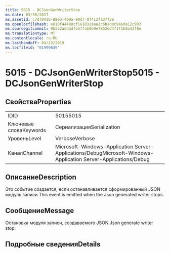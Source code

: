 ```yaml
---
title: 5015 - DCJsonGenWriterStop
ms.date: 03/30/2017
ms.assetid: c7d70416-88e3-409a-90d7-0f412fa37f2e
ms.openlocfilehash: e818f44488cf161032aaa2c6bad8c9a6da12c993
ms.sourcegitcommit: 9b552addadfb57fab0b9e7852ed4f1f1b8a42f8e
ms.translationtype: MT
ms.contentlocale: ru-RU
ms.lasthandoff: 04/23/2019
ms.locfileid: "61999639"
---
```

# <a name="5015---dcjsongenwriterstop"></a><span data-ttu-id="f4624-102">5015 - DCJsonGenWriterStop</span><span class="sxs-lookup"><span data-stu-id="f4624-102">5015 - DCJsonGenWriterStop</span></span>
## <a name="properties"></a><span data-ttu-id="f4624-103">Свойства</span><span class="sxs-lookup"><span data-stu-id="f4624-103">Properties</span></span>  
  
|||  
|-|-|  
|<span data-ttu-id="f4624-104">ID</span><span class="sxs-lookup"><span data-stu-id="f4624-104">ID</span></span>|<span data-ttu-id="f4624-105">5015</span><span class="sxs-lookup"><span data-stu-id="f4624-105">5015</span></span>|  
|<span data-ttu-id="f4624-106">Ключевые слова</span><span class="sxs-lookup"><span data-stu-id="f4624-106">Keywords</span></span>|<span data-ttu-id="f4624-107">Сериализация</span><span class="sxs-lookup"><span data-stu-id="f4624-107">Serialization</span></span>|  
|<span data-ttu-id="f4624-108">Уровень</span><span class="sxs-lookup"><span data-stu-id="f4624-108">Level</span></span>|<span data-ttu-id="f4624-109">Verbose</span><span class="sxs-lookup"><span data-stu-id="f4624-109">Verbose</span></span>|  
|<span data-ttu-id="f4624-110">Канал</span><span class="sxs-lookup"><span data-stu-id="f4624-110">Channel</span></span>|<span data-ttu-id="f4624-111">Microsoft-Windows-Application Server-Applications/Debug</span><span class="sxs-lookup"><span data-stu-id="f4624-111">Microsoft-Windows-Application Server-Applications/Debug</span></span>|  
  
## <a name="description"></a><span data-ttu-id="f4624-112">Описание</span><span class="sxs-lookup"><span data-stu-id="f4624-112">Description</span></span>  
 <span data-ttu-id="f4624-113">Это событие создается, если останавливается сформированный JSON модуль записи.</span><span class="sxs-lookup"><span data-stu-id="f4624-113">This event is emitted when the Json generated writer stops.</span></span>  
  
## <a name="message"></a><span data-ttu-id="f4624-114">Сообщение</span><span class="sxs-lookup"><span data-stu-id="f4624-114">Message</span></span>  
 <span data-ttu-id="f4624-115">Остановка модуля записи, создаваемого JSON.</span><span class="sxs-lookup"><span data-stu-id="f4624-115">Json generate writer stop.</span></span>  
  
## <a name="details"></a><span data-ttu-id="f4624-116">Подробные сведения</span><span class="sxs-lookup"><span data-stu-id="f4624-116">Details</span></span>
